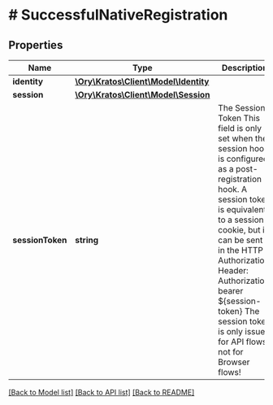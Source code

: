 # # SuccessfulNativeRegistration

## Properties

Name | Type | Description | Notes
------------ | ------------- | ------------- | -------------
**identity** | [**\Ory\Kratos\Client\Model\Identity**](Identity.md) |  |
**session** | [**\Ory\Kratos\Client\Model\Session**](Session.md) |  | [optional]
**sessionToken** | **string** | The Session Token  This field is only set when the session hook is configured as a post-registration hook.  A session token is equivalent to a session cookie, but it can be sent in the HTTP Authorization Header:  Authorization: bearer ${session-token}  The session token is only issued for API flows, not for Browser flows! | [optional]

[[Back to Model list]](../../README.md#models) [[Back to API list]](../../README.md#endpoints) [[Back to README]](../../README.md)
